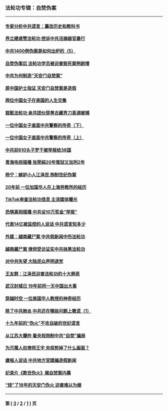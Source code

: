 ### 法轮功专辑：自焚伪案
---
#### [专家分析中共谎言：纂改历史和教科书](../../pages/nf5562/n13781542.md?07280430) 
#### [界立建盛赞法轮功 控诉中共活摘器官暴行](../../pages/nf5562/n13781971.md?07280430) 
#### [中共1400例伪案是如何出炉的（5）](../../pages/nf5562/n13226831.md?07280430) 
#### [自焚伪案后 法轮功学员被迫害致死案例剧增](../../pages/nf5562/n13190600.md?07280430) 
#### [中共为何制造“天安门自焚案”](../../pages/nf5562/n13183270.md?07280430) 
#### [原中国护士指证 天安门自焚案是造假](../../pages/nf5562/n13172289.md?07280430) 
#### [两位中国女子在美国的人生交集](../../pages/nf5562/n13156138.md?07280430) 
#### [栽赃法轮功 亲共团伙穿黑衣藏界刀高调被捕](../../pages/nf5562/n13073780.md?07280430) 
#### [一位中国女子直面中共警察的传奇（下）](../../pages/nf5562/n12989706.md?07280430) 
#### [一位中国女子直面中共警察的传奇（上）](../../pages/nf5562/n12985072.md?07280430) 
#### [中共前610头子罗干被举报给38国](../../pages/nf5562/n12975419.md?07280430) 
#### [青海电视插播 张荣娟20年冤狱又加刑2年](../../pages/nf5562/n12738166.md?07280430) 
#### [杨宁：嫉妒小人江泽民 炮制世纪伪案](../../pages/nf5562/n12724108.md?07280430) 
#### [20年前 一位加国华人在上海劳教所的经历](../../pages/nf5562/n12707932.md?07280430) 
#### [TikTok审查法轮功信息 主流媒体曝光](../../pages/nf5562/n12362336.md?07280430) 
#### [恐惧真相插播 中共设10万奖金“举报”](../../pages/nf5562/n12306396.md?07280430) 
#### [代表14亿被监控的人说话 中共谎言知多少](../../pages/nf5562/n12297484.md?07280430) 
#### [外媒：越南藏尸案 中共假新闻中伤法轮功](../../pages/nf5562/n12264411.md?07280430) 
#### [越南藏尸案 律师受访证实中共抹黑法轮功](../../pages/nf5562/n12261878.md?07280430) 
#### [对中共失望 大陆民众声明退党](../../pages/nf5562/n12187315.md?07280430) 
#### [王友群：江泽民迫害法轮功的十大罪恶](../../pages/nf5562/n12169074.md?07280430) 
#### [武汉封城日 19年前同一天中国出大事](../../pages/nf5562/n12150901.md?07280430) 
#### [穿越时空  一位美国华人教授的神奇经历](../../pages/nf5562/n12097460.md?07280430) 
#### [除了中共肺炎 中共还在哪些问题上撒谎（1）](../../pages/nf5562/n11955770.md?07280430) 
#### [十九年前的“伪火”不攻自破的世纪谎言](../../pages/nf5562/n11813238.md?07280430) 
#### [从江苏大爆炸 看央视炮制中共“自焚”骗局](../../pages/nf5562/n11140275.md?07280430) 
#### [为污蔑人权律师王宇 央视剪掉了什么画面？](../../pages/nf5562/n11130142.md?07280430) 
#### [聋哑人说话 中共地方官媒编造假新闻](../../pages/nf5562/n11006067.md?07280430) 
#### [纪录片《欺世伪火》揭自焚案内幕](../../pages/nf5562/n11002664.md?07280430) 
#### [“烧”了18年的天安门伪火 迫害难以为继](../../pages/nf5562/n10996660.md?07280430) 

---
#### 第 [ [3](./3.md?07280430) / [2](./2.md?07280430) / [1](./1.md?07280430) ] 页
